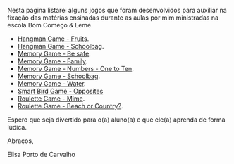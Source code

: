 Nesta página listarei alguns jogos que foram desenvolvidos para auxiliar na fixação das matérias ensinadas durante as aulas por mim ministradas na escola Bom Começo & Leme.  

- [Hangman Game - Fruits](./hangman-fruits).
- [Hangman Game - Schoolbag](./hangman-schoolbag).
- [Memory Game - Be safe](./be-safe).  
- [Memory Game - Family](./family).  
- [Memory Game - Numbers - One to Ten](./oneToTen).  
- [Memory Game - Schoolbag](./schoolbag).  
- [Memory Game - Water](./water).  
- [Smart Bird Game - Opposites](./smart-bird-opposites)
- [Roulette Game - Mime](./rouletteMime).
- [Roulette Game - Beach or Country?](./roulette-beach-country).

Espero que seja divertido para o(a) aluno(a) e que ele(a) aprenda de forma lúdica. 

Abraços,

Elisa Porto de Carvalho


